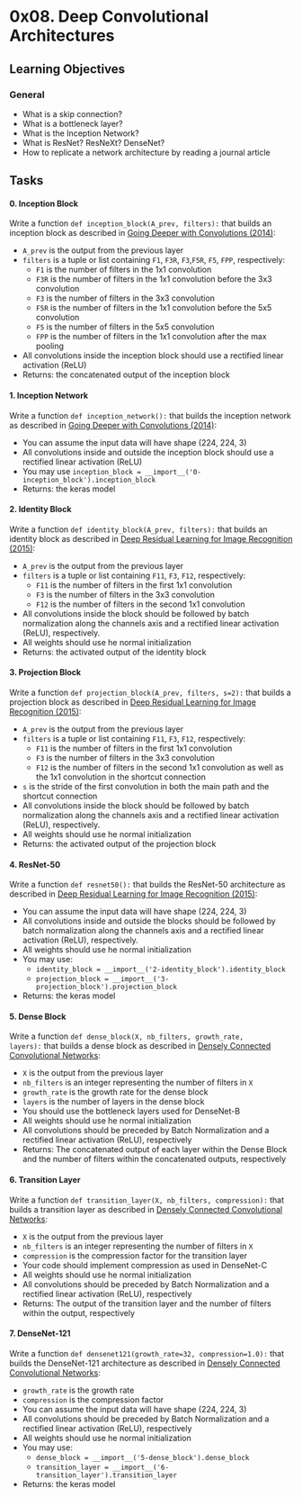 0x08. Deep Convolutional Architectures
======================================

Learning Objectives
-------------------

### General

-   What is a skip connection?
-   What is a bottleneck layer?
-   What is the Inception Network?
-   What is ResNet? ResNeXt? DenseNet?
-   How to replicate a network architecture by reading a journal article

Tasks
-----

#### 0\. Inception Block

Write a function `def inception_block(A_prev, filters):` that builds an inception block as described in [Going Deeper with Convolutions (2014)](https://intranet.hbtn.io/rltoken/qV99KcXnC4ubPeyJNIXJoQ "Going Deeper with Convolutions (2014)"):

-   `A_prev` is the output from the previous layer
-   `filters` is a tuple or list containing `F1`, `F3R`, `F3`,`F5R`, `F5`, `FPP`, respectively:
    -   `F1` is the number of filters in the 1x1 convolution
    -   `F3R` is the number of filters in the 1x1 convolution before the 3x3 convolution
    -   `F3` is the number of filters in the 3x3 convolution
    -   `F5R` is the number of filters in the 1x1 convolution before the 5x5 convolution
    -   `F5` is the number of filters in the 5x5 convolution
    -   `FPP` is the number of filters in the 1x1 convolution after the max pooling
-   All convolutions inside the inception block should use a rectified linear activation (ReLU)
-   Returns: the concatenated output of the inception block

#### 1\. Inception Network

Write a function `def inception_network():` that builds the inception network as described in [Going Deeper with Convolutions (2014)](https://intranet.hbtn.io/rltoken/qV99KcXnC4ubPeyJNIXJoQ "Going Deeper with Convolutions (2014)"):

-   You can assume the input data will have shape (224, 224, 3)
-   All convolutions inside and outside the inception block should use a rectified linear activation (ReLU)
-   You may use `inception_block = __import__('0-inception_block').inception_block`
-   Returns: the keras model

#### 2\. Identity Block

Write a function `def identity_block(A_prev, filters):` that builds an identity block as described in [Deep Residual Learning for Image Recognition (2015)](https://intranet.hbtn.io/rltoken/wuLTyqZfGDJGXQr7ZD2s7A "Deep Residual Learning for Image Recognition (2015)"):

-   `A_prev` is the output from the previous layer
-   `filters` is a tuple or list containing `F11`, `F3`, `F12`, respectively:
    -   `F11` is the number of filters in the first 1x1 convolution
    -   `F3` is the number of filters in the 3x3 convolution
    -   `F12` is the number of filters in the second 1x1 convolution
-   All convolutions inside the block should be followed by batch normalization along the channels axis and a rectified linear activation (ReLU), respectively.
-   All weights should use he normal initialization
-   Returns: the activated output of the identity block

#### 3\. Projection Block

Write a function `def projection_block(A_prev, filters, s=2):` that builds a projection block as described in [Deep Residual Learning for Image Recognition (2015)](https://intranet.hbtn.io/rltoken/wuLTyqZfGDJGXQr7ZD2s7A "Deep Residual Learning for Image Recognition (2015)"):

-   `A_prev` is the output from the previous layer
-   `filters` is a tuple or list containing `F11`, `F3`, `F12`, respectively:
    -   `F11` is the number of filters in the first 1x1 convolution
    -   `F3` is the number of filters in the 3x3 convolution
    -   `F12` is the number of filters in the second 1x1 convolution as well as the 1x1 convolution in the shortcut connection
-   `s` is the stride of the first convolution in both the main path and the shortcut connection
-   All convolutions inside the block should be followed by batch normalization along the channels axis and a rectified linear activation (ReLU), respectively.
-   All weights should use he normal initialization
-   Returns: the activated output of the projection block

#### 4\. ResNet-50

Write a function `def resnet50():` that builds the ResNet-50 architecture as described in [Deep Residual Learning for Image Recognition (2015)](https://intranet.hbtn.io/rltoken/wuLTyqZfGDJGXQr7ZD2s7A "Deep Residual Learning for Image Recognition (2015)"):

-   You can assume the input data will have shape (224, 224, 3)
-   All convolutions inside and outside the blocks should be followed by batch normalization along the channels axis and a rectified linear activation (ReLU), respectively.
-   All weights should use he normal initialization
-   You may use:
    -   `identity_block = __import__('2-identity_block').identity_block`
    -   `projection_block = __import__('3-projection_block').projection_block`
-   Returns: the keras model

#### 5\. Dense Block

Write a function `def dense_block(X, nb_filters, growth_rate, layers):` that builds a dense block as described in [Densely Connected Convolutional Networks](https://intranet.hbtn.io/rltoken/Qs0mYOJOO77ZiZBEdREYzQ "Densely Connected Convolutional Networks"):

-   `X` is the output from the previous layer
-   `nb_filters` is an integer representing the number of filters in `X`
-   `growth_rate` is the growth rate for the dense block
-   `layers` is the number of layers in the dense block
-   You should use the bottleneck layers used for DenseNet-B
-   All weights should use he normal initialization
-   All convolutions should be preceded by Batch Normalization and a rectified linear activation (ReLU), respectively
-   Returns: The concatenated output of each layer within the Dense Block and the number of filters within the concatenated outputs, respectively

#### 6\. Transition Layer

Write a function `def transition_layer(X, nb_filters, compression):` that builds a transition layer as described in [Densely Connected Convolutional Networks](https://intranet.hbtn.io/rltoken/Qs0mYOJOO77ZiZBEdREYzQ "Densely Connected Convolutional Networks"):

-   `X` is the output from the previous layer
-   `nb_filters` is an integer representing the number of filters in `X`
-   `compression` is the compression factor for the transition layer
-   Your code should implement compression as used in DenseNet-C
-   All weights should use he normal initialization
-   All convolutions should be preceded by Batch Normalization and a rectified linear activation (ReLU), respectively
-   Returns: The output of the transition layer and the number of filters within the output, respectively

#### 7\. DenseNet-121

Write a function `def densenet121(growth_rate=32, compression=1.0):` that builds the DenseNet-121 architecture as described in [Densely Connected Convolutional Networks](https://intranet.hbtn.io/rltoken/Qs0mYOJOO77ZiZBEdREYzQ "Densely Connected Convolutional Networks"):

-   `growth_rate` is the growth rate
-   `compression` is the compression factor
-   You can assume the input data will have shape (224, 224, 3)
-   All convolutions should be preceded by Batch Normalization and a rectified linear activation (ReLU), respectively
-   All weights should use he normal initialization
-   You may use:
    -   `dense_block = __import__('5-dense_block').dense_block`
    -   `transition_layer = __import__('6-transition_layer').transition_layer`
-   Returns: the keras model
